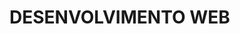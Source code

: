<!--<!DOCTYPE html>-->
<html lang="pt-br">

<head>
 <meta charset="UTF-8">
 <meta http-equiv="X-UA-Compatible" content="IE=edge">
 <meta name="viewport" content="width=device-width, initial-scale=1.0">
 
 <!-- CSS only -->
<link href="https://cdn.jsdelivr.net/npm/bootstrap@5.2.0/dist/css/bootstrap.min.css" rel="stylesheet" integrity="sha384-gH2yIJqKdNHPEq0n4Mqa/HGKIhSkIHeL5AyhkYV8i59U5AR6csBvApHHNl/vI1Bx" crossorigin="anonymous">

 <!-- adiciona o icone no titulo da pagina -->
 <link rel="shortcut icon" href="img/js.webp" type="image/x-icon">
 <title>Desenvolvimento Web</title>
 <style>
  input {
   margin-top: 20px;
  }
 </style>

</head>

<body class="m-3">

 <h1 class="display-4">DESENVOLVIMENTO WEB</h1>


<!-- JavaScript Bundle with Popper -->
<script src="https://cdn.jsdelivr.net/npm/bootstrap@5.2.0/dist/js/bootstrap.bundle.min.js" integrity="sha384-A3rJD856KowSb7dwlZdYEkO39Gagi7vIsF0jrRAoQmDKKtQBHUuLZ9AsSv4jD4Xa" crossorigin="anonymous"></script>
</body>

</html>
